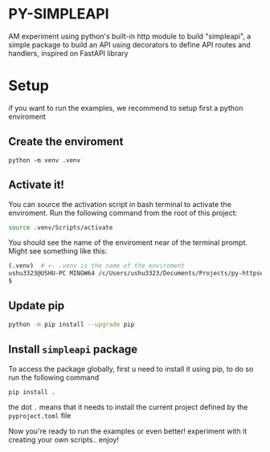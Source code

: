 # PY-SIMPLEAPI

AM experiment using python's built-in http module to build "simpleapi", a simple package to build an API using decorators to define API routes and handlers, inspired on FastAPI library

# Setup
if you want to run the examples, we recommend to setup first a python enviroment

## Create the enviroment
```
python -m venv .venv
```

## Activate it!
You can source the activation script in bash terminal to activate the enviroment.
Run the following command from the root of this project:

```sh
source .venv/Scripts/activate
```

You should see the name of the enviroment near of the terminal prompt. Might see something like this:
```sh
(.venv)  # <- .venv is the name of the enviroment
ushu3323@USHU-PC MINGW64 /c/Users/ushu3323/Documents/Projects/py-httpserver (main)
$
```

## Update pip
```sh
python -m pip install --upgrade pip
```

## Install `simpleapi` package

To access the package globally, first u need to install it using pip, to do so run the following command

```
pip install .
```

the dot `.` means that it needs to install the current project defined by the `pyproject.toml` file


Now you're ready to run the examples or even better! experiment with it creating your own scripts.. enjoy!